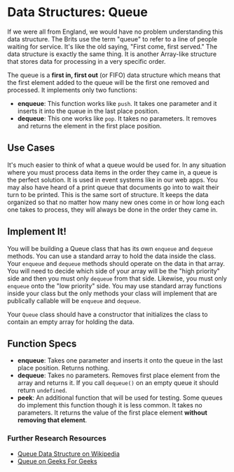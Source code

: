 # Data Structures: Queue

If we were all from England, we would have no problem understanding this data structure. The Brits use the term "queue" to refer to a line of people waiting for service. It's like the old saying, "First come, first served." The data structure is exactly the same thing. It is another Array-like structure that stores data for processing in a very specific order.

The queue is a **first in, first out** (or FIFO) data structure which means that the first element added to the queue will be the first one removed and processed. It implements only two functions:

* **enqueue**: This function works like `push`. It takes one parameter and it inserts it into the queue in the last place position.
* **dequeue**: This one works like `pop`. It takes no parameters. It removes and returns the element in the first place position.

## Use Cases

It's much easier to think of what a queue would be used for. In any situation where you must process data items in the order they came in, a queue is the perfect solution. It is used in event systems like in our web apps. You may also have heard of a print queue that documents go into to wait their turn to be printed. This is the same sort of structure. It keeps the data organized so that no matter how many new ones come in or how long each one takes to process, they will always be done in the order they came in.

## Implement It!

You will be building a Queue class that has its own `enqueue` and `dequeue` methods. You can use a standard array to hold the data inside the class. Your `enqueue` and `dequeue` methods should operate on the data in that array. You will need to decide which side of your array will be the "high priority" side and then you must only `dequeue` from that side. Likewise, you must only `enqueue` onto the "low priority" side. You may use standard array functions inside your class but the only methods your class will implement that are publically callable will be `enqueue` and `dequeue`.

Your `Queue` class should have a constructor that initializes the class to contain an empty array for holding the data.

## Function Specs

* **enqueue**: Takes one parameter and inserts it onto the queue in the last place position. Returns nothing.
* **dequeue**: Takes no parameters. Removes first place element from the array and returns it. If you call `dequeue()` on an empty queue it should return `undefined`.
* **peek**: An additional function that will be used for testing. Some queues do implement this function though it is less common. It takes no parameters. It returns the value of the first place element **without removing that element**.

### Further Research Resources

* [Queue Data Structure on Wikipedia](https://en.wikipedia.org/wiki/Queue_(abstract_data_type))
* [Queue on Geeks For Geeks](https://www.geeksforgeeks.org/queue-data-structure/)
